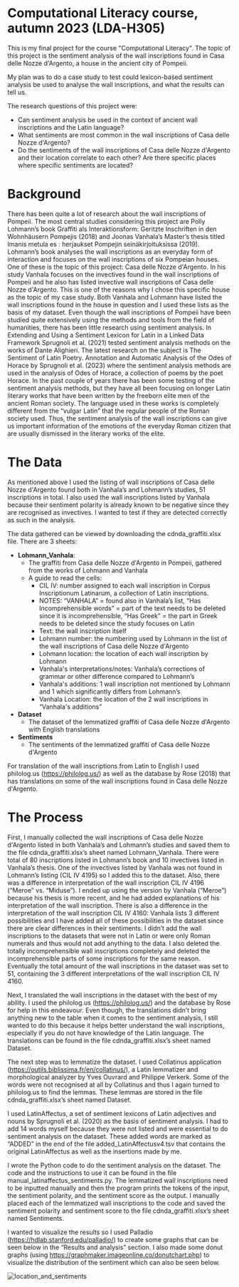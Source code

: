 # Computational Literacy course, autumn 2023 (LDA-H305)

This is my final project for the course "Computational Literacy". The topic of this project is the sentiment analysis of the wall inscriptions found in Casa delle Nozze d'Argento, a house in the ancient city of Pompeii. 

My plan was to do a case study to test could lexicon-based sentiment analysis be used to analyse the wall inscriptions, and what the results can tell us.

The research questions of this project were:
-	Can sentiment analysis be used in the context of ancient wall inscriptions and the Latin language?
-	What sentiments are most common in the wall inscriptions of Casa delle Nozze d'Argento?
-	Do the sentiments of the wall inscriptions of Casa delle Nozze d'Argento and their location correlate to each other? Are there specific places where specific sentiments are located?

# Background
There has been quite a lot of research about the wall inscriptions of Pompeii. The most central studies considering this project are Polly Lohmann’s book Graffiti als Interaktionsform: Geritzte Inschriften in den Wohnhäusern Pompejis (2018) and Joonas Vanhala’s Master’s thesis titled Imanis metula es : herjaukset Pompejin seinäkirjoituksissa (2019). Lohmann’s book analyses the wall inscriptions as an everyday form of interaction and focuses on the wall inscriptions of six Pompeian houses. One of these is the topic of this project: Casa delle Nozze d'Argento. In his study Vanhala focuses on the invectives found in the wall inscriptions of Pompeii and he also has listed invective wall inscriptions of Casa delle Nozze d'Argento. This is one of the reasons why I chose this specific house as the topic of my case study. Both Vanhala and Lohmann have listed the wall inscriptions found in the house in question and I used these lists as the basis of my dataset. 
Even though the wall inscriptions of Pompeii have been studied quite extensively using the methods and tools from the field of humanities, there has been little research using sentiment analysis. In Extending and Using a Sentiment Lexicon for Latin in a Linked Data Framework Sprugnoli et al. (2021) tested sentiment analysis methods on the works of Dante Alighieri. The latest research on the subject is The Sentiment of Latin Poetry. Annotation and Automatic Analysis of the Odes of Horace by Sprugnoli et al. (2023) where the sentiment analysis methods are used in the analysis of Odes of Horace, a collection of poems by the poet Horace. In the past couple of years there has been some testing of the sentiment analysis methods, but they have all been focusing on longer Latin literary works that have been written by the freeborn elite men of the ancient Roman society. The language used in these works is completely different from the “vulgar Latin” that the regular people of the Roman society used. Thus, the sentiment analysis of the wall inscriptions can give us important information of the emotions of the everyday Roman citizen that are usually dismissed in the literary works of the elite.

# The Data
As mentioned above I used the listing of wall inscriptions of Casa delle Nozze d'Argento found both in Vanhala’s and Lohmann’s studies, 51 inscriptions in total. I also used the wall inscriptions listed by Vanhala because their sentiment polarity is already known to be negative since they are recognised as invectives. I wanted to test if they are detected correctly as such in the analysis. 

The data gathered can be viewed by downloading the cdnda_graffiti.xlsx file. There are 3 sheets: 
-	**Lohmann_Vanhala**:
    -	The graffiti from Casa delle Nozze d'Argento in Pompeii, gathered from the works of Lohmann and Vanhala
    - A guide to read the cells:
      - CIL IV: number assigned to each wall inscription in Corpus Inscriptionum Latinarum, a collection of Latin inscriptions.
      - NOTES: “VANHALA” = found also in Vanhala’s list, “Has Incomprehensible words” = part of the text needs to be deleted since it is incomprehensible, “Has Greek” = the part in Greek needs to be deleted since the study focuses on Latin
      - Text: the wall inscription itself
      - Lohmann number: the numbering used by Lohmann in the list of the wall inscriptions of Casa delle Nozze d'Argento
      - Lohmann location: the location of each wall inscription by Lohmann
      - Vanhala's interpretations/notes: Vanhala’s corrections of grammar or other difference compared to Lohmann’s
      -	Vanhala's additions: 1 wall inscription not mentioned by Lohmann and 1 which significantly differs from Lohmann’s
      - Vanhala Location: the location of the 2 wall inscriptions in “Vanhala's additions”
-	**Dataset**
    -	The dataset of the lemmatized graffiti of Casa delle Nozze d'Argento with English translations
-	**Sentiments**
    -	The sentiments of the lemmatized graffiti of Casa delle Nozze d'Argento

For translation of the wall inscriptions from Latin to English I used philolog.us (https://philolog.us/) as well as the database by Rose (2018) that has translations on some of the wall inscriptions found in Casa delle Nozze d'Argento. 

# The Process

First, I manually collected the wall inscriptions of Casa delle Nozze d'Argento listed in both Vanhala’s and Lohmann’s studies and saved them to the file cdnda_graffiti.xlsx’s sheet named Lohmann_Vanhala. There were total of 80 inscriptions listed in Lohmann’s book and 10 invectives listed in Vanhala’s thesis. One of the invectives listed by Vanhala was not found in Lohmann’s listing (CIL IV 4195) so I added this to the dataset. Also, there was a difference in interpretation of the wall inscription CIL IV 4196 (“Meroe” vs. “Miduse”). I ended up using the version by Vanhala (“Meroe”) because his thesis is more recent, and he had added explanations of his interpretation of the wall inscription. There is also a difference in the interpretation of the wall inscription CIL IV 4160: Vanhala lists 3 different possibilities and I have added all of these possibilities in the dataset since there are clear differences in their sentiments. I didn’t add the wall inscriptions to the datasets that were not in Latin or were only Roman numerals and thus would not add anything to the data. I also deleted the totally incomprehensible wall inscriptions completely and deleted the incomprehensible parts of some inscriptions for the same reason. Eventually the total amount of the wall inscriptions in the dataset was set to 51, containing the 3 different interpretations of the wall inscription CIL IV 4160. 

Next, I translated the wall inscriptions in the dataset with the best of my ability. I used the philolog.us (https://philolog.us/) and the database by Rose for help in this endeavour. Even though, the translations didn’t bring anything new to the table when it comes to the sentiment analysis, I still wanted to do this because it helps better understand the wall inscriptions, especially if you do not have knowledge of the Latin language. The translations can be found in the file cdnda_graffiti.xlsx’s sheet named Dataset. 

The next step was to lemmatize the dataset. I used Collatinus application (https://outils.biblissima.fr/en/collatinus/), a Latin lemmatizer and morphological analyzer by Yves Ouvrard and Philippe Verkerk. Some of the words were not recognised at all by Collatinus and thus I again turned to philolog.us to find the lemmas. These lemmas are stored in the file cdnda_graffiti.xlsx’s sheet named Dataset. 

I used LatinAffectus, a set of sentiment lexicons of Latin adjectives and nouns by Sprugnoli et al. (2020) as the basis of sentiment analysis. I had to add 14 words myself because they were not listed and were essential to do sentiment analysis on the dataset. These added words are marked as “ADDED” in the end of the file added_LatinAffectusv4.tsv that contains the original LatinAffectus as well as the insertions made by me. 

I wrote the Python code to do the sentiment analysis on the dataset. The code and the instructions to use it can be found in the file manual_latinaffectus_sentiments.py. The lemmatized wall inscriptions need to be inputted manually and then the program prints the tokens of the input, the sentiment polarity, and the sentiment score as the output. I manually placed each of the lemmatized wall inscriptions to the code and saved the sentiment polarity and sentiment score to the file cdnda_graffiti.xlsx’s sheet named Sentiments. 
 
I wanted to visualize the results so I used Palladio (https://hdlab.stanford.edu/palladio/) to create some graphs that can be seen below in the “Results and analysis” section. I also made some donut graphs (using https://graphmaker.imageonline.co/donutchart.php) to visualize the distribution of the sentiment which can also be seen below. 



![location_and_sentiments](https://github.com/lisja/LDA-H305/assets/93824007/f7842371-7631-4f0f-8c28-748c4c17f040)
